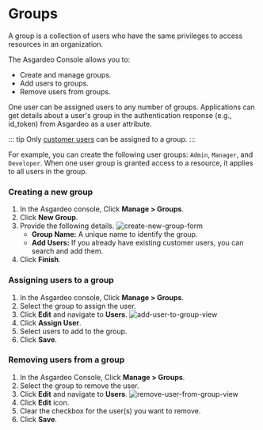 # Groups

A group is a collection of users who have the same privileges to access resources in an organization. 

The Asgardeo Console allows you to:
- Create and manage groups.
- Add users to groups.
- Remove users from groups. 
    
One user can be assigned users to any number of groups. Applications can get details about a user's group in 
the authentication response (e.g., id_token) from Asgardeo as a user attribute.                                                          

::: tip
Only [customer users](../#customer) can be assigned to a group.
:::

For example, you can create the following user groups: `Admin`, `Manager`, and `Developer`. When one user group is granted access to a resource, it applies to all users in the group.

### Creating a new group

1. In the Asgardeo console, Click **Manage > Groups**.
2. Click **New Group**.
3. Provide the following details.
    <img :src="$withBase('/assets/img/guides/groups/create-new-group-form.png')" alt="create-new-group-form">
    - **Group Name:** A unique name to identify the group.   
    - **Add Users:** If you already have existing customer users, you can search and add them.
4. Click **Finish**.

### Assigning users to a group

1. In the Asgardeo console, Click **Manage > Groups**.
2. Select the group to assign the user.
3. Click **Edit** and navigate to **Users**.
     <img :src="$withBase('/assets/img/guides/groups/add-user-to-group-view.png')" alt="add-user-to-group-view">
4. Click **Assign User**.
5. Select users to add to the group.
6. Click **Save**.

### Removing users from a group

1. In the Asgardeo Console, Click **Manage > Groups**.
2. Select the group to remove the user.
3. Click **Edit** and navigate to **Users**.
    <img :src="$withBase('/assets/img/guides/groups/remove-user-from-group-view.png')" alt="remove-user-from-group-view">
4. Click **Edit** icon.
5. Clear the checkbox for the user(s) you want to remove.
6. Click **Save**.
